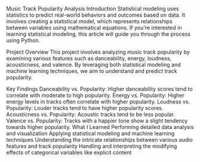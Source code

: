 Music Track Popularity Analysis
Introduction
Statistical modeling uses statistics to predict real-world behaviors and outcomes based on data. It involves creating a statistical model, which represents relationships between variables using mathematical equations. If you're interested in learning statistical modeling, this article will guide you through the process using Python.

Project Overview
This project involves analyzing music track popularity by examining various features such as danceability, energy, loudness, acousticness, and valence. By leveraging both statistical modeling and machine learning techniques, we aim to understand and predict track popularity.

Key Findings
Danceability vs. Popularity: Higher danceability scores tend to correlate with moderate to high popularity.
Energy vs. Popularity: Higher energy levels in tracks often correlate with higher popularity.
Loudness vs. Popularity: Louder tracks tend to have higher popularity scores.
Acousticness vs. Popularity: Acoustic tracks tend to be less popular.
Valence vs. Popularity: Tracks with a happier tone show a slight tendency towards higher popularity.
What I Learned
Performing detailed data analysis and visualization
Applying statistical modeling and machine learning techniques
Understanding the intricate relationships between various audio features and track popularity
Handling and interpreting the modifying effects of categorical variables like explicit content
